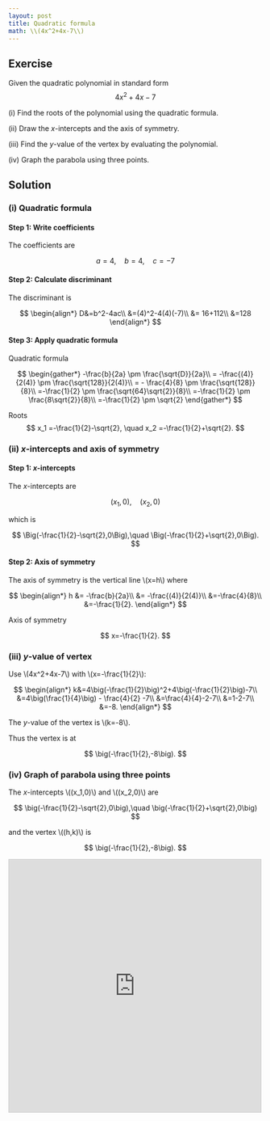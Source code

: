 ```yaml
---
layout: post
title: Quadratic formula
math: \\(4x^2+4x-7\\)
---
```


## Exercise

Given the quadratic polynomial in standard form
$$
4x^2+4x-7
$$

(i) Find the roots of the polynomial using the quadratic formula.

(ii) Draw the *x*-intercepts and the axis of symmetry.

(iii) Find the *y*-value of the vertex by evaluating the polynomial.

(iv) Graph the parabola using three points.

## Solution

### (i) Quadratic formula

#### Step 1: Write coefficients

The coefficients are

$$
a=4, \quad b=4,\quad c=-7
$$

#### Step 2: Calculate discriminant

The discriminant is

$$
\begin{align*}
D&=b^2-4ac\\
&=(4)^2-4(4)(-7)\\
&= 16+112\\
&=128
\end{align*}
$$

#### Step 3: Apply quadratic formula

Quadratic formula

$$
\begin{gather*}
-\frac{b}{2a} \pm \frac{\sqrt{D}}{2a}\\
= -\frac{(4)}{2(4)} \pm \frac{\sqrt{128}}{2(4)}\\
= - \frac{4}{8} \pm \frac{\sqrt{128}}{8}\\
=-\frac{1}{2} \pm \frac{\sqrt{64}\sqrt{2}}{8}\\
=-\frac{1}{2} \pm \frac{8\sqrt{2}}{8}\\
=-\frac{1}{2} \pm \sqrt{2}
\end{gather*}
$$

Roots
$$
x_1 =-\frac{1}{2}-\sqrt{2}, \quad
x_2 =-\frac{1}{2}+\sqrt{2}.
$$


### (ii) *x*-intercepts and axis of symmetry

#### Step 1: *x*-intercepts

The *x*-intercepts are

$$
(x_1,0),\quad (x_2,0) 
$$

which is

$$
\Big(-\frac{1}{2}-\sqrt{2},0\Big),\quad
\Big(-\frac{1}{2}+\sqrt{2},0\Big).
$$

#### Step 2: Axis of symmetry

The axis of symmetry is the vertical line \\(x=h\\) where

$$
\begin{align*}
h &= -\frac{b}{2a}\\
&= -\frac{(4)}{2(4)}\\
&=-\frac{4}{8}\\
&=-\frac{1}{2}.
\end{align*}
$$

Axis of symmetry

$$
x=-\frac{1}{2}.
$$

### (iii) *y*-value of vertex

Use \\(4x^2+4x-7\\) with \\(x=-\frac{1}{2}\\):

$$
\begin{align*}
k&=4\big(-\frac{1}{2}\big)^2+4\big(-\frac{1}{2}\big)-7\\
&=4\big(\frac{1}{4}\big) - \frac{4}{2} -7\\
&=\frac{4}{4}-2-7\\
&=1-2-7\\
&=-8.
\end{align*}
$$

The *y*-value of the vertex is \\(k=-8\\).

Thus the vertex is at

$$
\big(-\frac{1}{2},-8\big).
$$

### (iv) Graph of parabola using three points

The *x*-intercepts \\((x_1,0)\\) and \\((x_2,0)\\) are

$$
\big(-\frac{1}{2}-\sqrt{2},0\big),\quad
\big(-\frac{1}{2}+\sqrt{2},0\big)
$$

and the vertex \\((h,k)\\) is

$$
\big(-\frac{1}{2},-8\big).
$$

<iframe src="https://www.desmos.com/calculator/revjo5jprt?embed" width="500" height="500" style="border: 1px solid #ccc" frameborder=0></iframe>